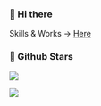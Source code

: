 ### 👋 Hi there 

Skills & Works → [Here](https://gassi.tech/)

### 🌟 Github Stars

![](https://github-readme-stats.vercel.app/api?username=penguin4731&count_private=true)

![](https://github-readme-stats.vercel.app/api/top-langs/?username=penguin4731&layout=compact)

<!--
**penguin4731/penguin4731** is a ✨ _special_ ✨ repository because its `README.md` (this file) appears on your GitHub profile.

Here are some ideas to get you started:

- 🔭 I’m currently working on ...
- 🌱 I’m currently learning ...
- 👯 I’m looking to collaborate on ...
- 🤔 I’m looking for help with ...
- 💬 Ask me about ...
- 📫 How to reach me: ...
- 😄 Pronouns: ...
- ⚡ Fun fact: ...
-->
